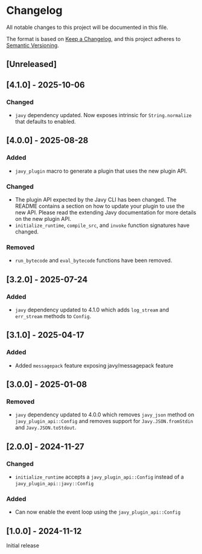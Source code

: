 # Changelog

All notable changes to this project will be documented in this file.

The format is based on [Keep a Changelog](https://keepachangelog.com/en/1.0.0/),
and this project adheres to [Semantic
Versioning](https://semver.org/spec/v2.0.0.html).

## [Unreleased]

## [4.1.0] - 2025-10-06

### Changed

- `javy` dependency updated. Now exposes intrinsic for `String.normalize` that defaults to enabled.

## [4.0.0] - 2025-08-28

### Added

- `javy_plugin` macro to generate a plugin that uses the new plugin API.

### Changed

- The plugin API expected by the Javy CLI has been changed. The README contains
  a section on how to update your plugin to use the new API. Please read the
  extending Javy documentation for more details on the new plugin API.
- `initialize_runtime`, `compile_src`, and `invoke` function signatures have
  changed.

### Removed

- `run_bytecode` and `eval_bytecode` functions have been removed.

## [3.2.0] - 2025-07-24

### Added

- `javy` dependency updated to 4.1.0 which adds `log_stream` and `err_stream`
  methods to `Config`.

## [3.1.0] - 2025-04-17

### Added

- Added `messagepack` feature exposing javy/messagepack feature

## [3.0.0] - 2025-01-08

### Removed

- `javy` dependency updated to 4.0.0 which removes `javy_json` method on
  `javy_plugin_api::Config` and removes support for `Javy.JSON.fromStdin` and
  `Javy.JSON.toStdout`.

## [2.0.0] - 2024-11-27

### Changed

- `initialize_runtime` accepts a `javy_plugin_api::Config` instead of a
  `javy_plugin_api::javy::Config`

### Added

- Can now enable the event loop using the `javy_plugin_api::Config`

## [1.0.0] - 2024-11-12

Initial release
